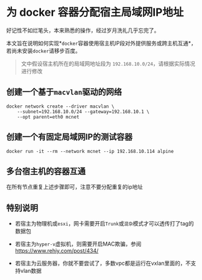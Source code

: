 # 为 docker 容器分配宿主局域网IP地址

[//]: #author (若海)
[//]: #time (2022-12-19 12:00:00)
[//]: #tags (docker)

好记性不如烂笔头，本来熟悉的操作，经过岁月洗礼几乎忘完了。

本文旨在说明如何实现*`docker`容器使用宿主机IP段对外提供服务或跨主机互通*，若尚未安装`docker`请移步百度。

> 文中假设宿主机所在的局域网地址段为 `192.168.10.0/24`，请根据实际情况进行修改

## 创建一个基于`macvlan`驱动的网络

```shell
docker network create --driver macvlan \
    --subnet=192.168.10.0/24 --gateway=192.168.10.1 \
    --opt parent=eth0 mcnet
```

## 创建一个有固定局域网IP的测试容器

```shell
docker run -it --rm --network mcnet --ip 192.168.10.114 alpine
```

## 多台宿主机的容器互通

在所有节点重复上述步骤即可，注意不要分配重复的ip地址

## 特别说明

- 若宿主为物理机或`esxi`，网卡需要开启`Trunk`或`混杂`模式才可以透传打了tag的数据包

- 若宿主为`hyper-v`虚拟机，则需要开启MAC欺骗，参阅 https://www.rehiy.com/post/434/

- 若宿主为云服务器，你就不要尝试了，多数vpc都是运行在vxlan里面的，不支持vlan数据
